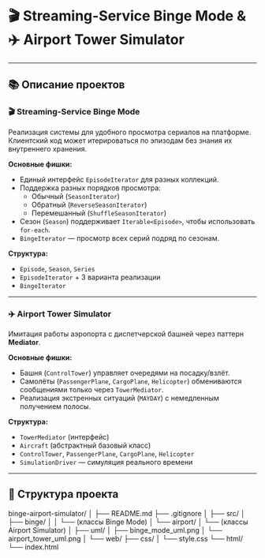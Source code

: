 # 🎬 Streaming-Service Binge Mode & ✈️ Airport Tower Simulator

---

## 📚 Описание проектов

### 🎬 Streaming-Service Binge Mode
Реализация системы для удобного просмотра сериалов на платформе.  
Клиентский код может итерироваться по эпизодам без знания их внутреннего хранения.

**Основные фишки:**
- Единый интерфейс `EpisodeIterator` для разных коллекций.
- Поддержка разных порядков просмотра:
  - Обычный (`SeasonIterator`)
  - Обратный (`ReverseSeasonIterator`)
  - Перемешанный (`ShuffleSeasonIterator`)
- Сезон (`Season`) поддерживает `Iterable<Episode>`, чтобы использовать `for-each`.
- `BingeIterator` — просмотр всех серий подряд по сезонам.

**Структура:**
- `Episode`, `Season`, `Series`
- `EpisodeIterator` + 3 варианта реализации
- `BingeIterator`

---

### ✈️ Airport Tower Simulator
Имитация работы аэропорта с диспетчерской башней через паттерн **Mediator**.

**Основные фишки:**
- Башня (`ControlTower`) управляет очередями на посадку/взлёт.
- Самолёты (`PassengerPlane`, `CargoPlane`, `Helicopter`) обмениваются сообщениями только через `TowerMediator`.
- Реализация экстренных ситуаций (`MAYDAY`) с немедленным получением полосы.

**Структура:**
- `TowerMediator` (интерфейс)
- `Aircraft` (абстрактный базовый класс)
- `ControlTower`, `PassengerPlane`, `CargoPlane`, `Helicopter`
- `SimulationDriver` — симуляция реального времени

---

## 📂 Структура проекта

binge-airport-simulator/ │ ├── README.md ├── .gitignore │ ├── src/ │ ├── binge/ │ │ └── (классы Binge Mode) │ └── airport/ │ └── (классы Airport Simulator) │ ├── uml/ │ ├── binge_mode_uml.png │ └── airport_tower_uml.png │ └── web/ ├── css/ │ └── style.css └── html/ └── index.html

